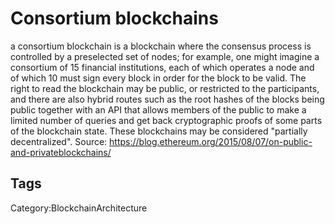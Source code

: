 # Consortium blockchains

a consortium blockchain is a blockchain where the consensus process is
controlled by a preselected set of nodes; for example, one might imagine a
consortium of 15 financial institutions, each of which operates a node and
of which 10 must sign every block in order for the block to be valid. The right
to read the blockchain may be public, or restricted to the participants, and
there are also hybrid routes such as the root hashes of the blocks being
public together with an API that allows members of the public to make a
limited number of queries and get back cryptographic proofs of some parts
of the blockchain state. These blockchains may be considered "partially
decentralized".
Source: https://blog.ethereum.org/2015/08/07/on-public-and-privateblockchains/

## Tags

Category:BlockchainArchitecture
